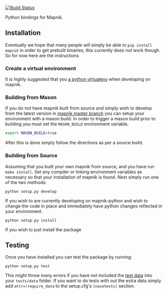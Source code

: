 
[![Build Status](https://travis-ci.org/mapnik/python-mapnik.svg)](https://travis-ci.org/mapnik/python-mapnik)

Python bindings for Mapnik.

## Installation

Eventually we hope that many people will simply be able to `pip install mapnik` in order to get prebuilt binaries,
this currently does not work though. So for now here are the instructions

### Create a virtual environment

It is highly suggested that you [a python virtualenv](http://docs.python-guide.org/en/latest/dev/virtualenvs/) when developing
on mapnik.

### Building from Mason

If you do not have mapnik built from source and simply wish to develop from the latest version in [mapnik master branch](https://github.com/mapnik/mapnik) you can setup your environment with a mason build. In order to trigger a mason build prior to building you must set the `MASON_BUILD` environment variable.

```bash
export MASON_BUILD=true
```

After this is done simply follow the directions as per a source build.

### Building from Source

Assuming that you built your own mapnik from source, and you have run `make install`. Set any compiler or linking environment variables as necessary so that your installation of mapnik is found. Next simply run one of the two methods:

```
python setup.py develop
```

If you wish to are currently developing on mapnik-python and wish to change the code in place and immediately have python changes reflected in your environment.

```
python setup.py install
```

If you wish to just install the package

## Testing

Once you have installed you can test the package by running:

```
python setup.py test
```

This might throw many errors if you have not included the [test data](https://github.com/mapnik/test-data) into your `tests/data` folder. If you want to do tests with out the extra data simply add `attr=!require_data` to the setup.cfg's `[nosetests]` section.


